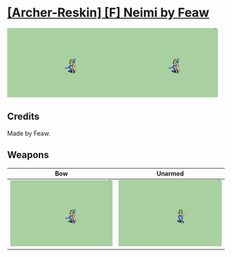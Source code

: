 # [\[Archer-Reskin\] \[F\] Neimi by Feaw](./)

<img src="./5.%20Bow/Bow_000.png" alt="[Archer-Reskin] [F] Neimi by Feaw standing" />

## Credits

Made by Feaw.

## Weapons


|Bow |Unarmed |
|  :---: | :---: |
| <img alt="Bow animation" src="./5.%20Bow/Bow.gif" /> | <img alt="Unarmed animation" src="./8.%20Unarmed/Unarmed.gif" /> |

